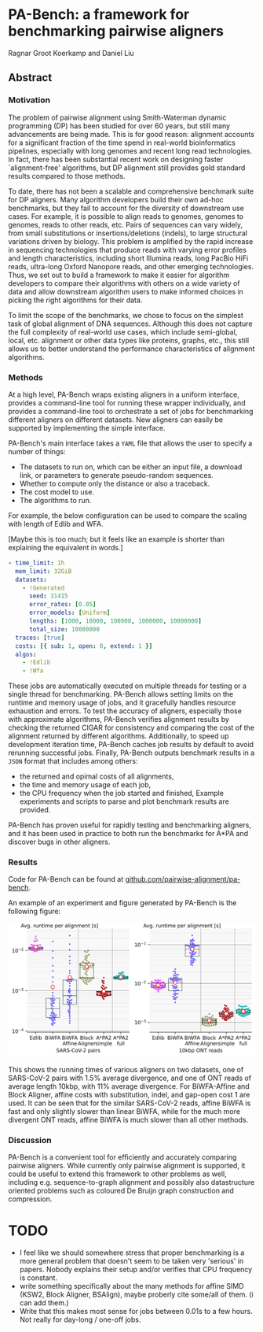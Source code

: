 # PA-Bench: a framework for benchmarking pairwise aligners

Ragnar Groot Koerkamp and Daniel Liu

## Abstract

### Motivation
The problem of pairwise alignment using Smith-Waterman dynamic programming (DP) has been studied for over 60 years,
but still many advancements are being made.
This is for good reason: alignment accounts for a significant fraction of the
time spend in real-world bioinformatics pipelines,
especially with long genomes and recent long read technologies.
In fact, there has been substantial recent work on designing faster `alignment-free' algorithms, but DP alignment still provides
gold standard results compared to those methods.

To date, there has not been a scalable and comprehensive benchmark suite for DP aligners.
Many algorithm developers build their own ad-hoc benchmarks, but they fail to account for the diversity of downstream use cases.
For example, it is possible to align reads to genomes, genomes to genomes, reads to other reads, etc.
Pairs of sequences can vary widely, from small substitutions or insertions/deletions (indels), to large structural variations
driven by biology.
This problem is amplified by the rapid increase in sequencing technologies that produce reads with varying error
profiles and length characteristics, including short Illumina reads, long PacBio HiFi reads, ultra-long Oxford Nanopore reads,
and other emerging technologies.
Thus, we set out to build a framework to make it easier for algorithm developers to compare their algorithms with others on a
wide variety of data and allow downstream algorithm users to make informed choices in picking the right algorithms for their
data.

To limit the scope of the benchmarks, we chose to focus on the simplest task of global alignment of DNA sequences.
Although this does not capture the full complexity of real-world use cases, which include semi-global, local, etc. alignment
or other data types like proteins, graphs, etc., this still allows us to better understand the performance characteristics of alignment
algorithms.

### Methods
At a high level, PA-Bench wraps existing aligners in a uniform interface,
provides a command-line tool for running these wrapper individually,
and provides a command-line tool to orchestrate a set of jobs for benchmarking different aligners on different datasets.
New aligners can easily be supported by implementing the simple interface.

PA-Bench's main interface takes a `YAML` file that allows the user to specify a
number of things:
- The datasets to run on, which can be either an input file, a download link, or
parameters to generate pseudo-random sequences.
- Whether to compute only the distance or also a traceback.
- The cost model to use.
- The algorithms to run.

For example, the below configuration can be used to compare the scaling with
length of Edlib and WFA.

[Maybe this is too much; but it feels like an example is shorter than
explaining the equivalent in words.]
```yaml
- time_limit: 1h
  mem_limit: 32GiB
  datasets:
    - !Generated
      seed: 31415
      error_rates: [0.05]
      error_models: [Uniform]
      lengths: [1000, 10000, 100000, 1000000, 10000000]
      total_size: 10000000
  traces: [true]
  costs: [{ sub: 1, open: 0, extend: 1 }]
  algos:
    - !Edlib
    - !Wfa
```

These jobs are automatically executed on multiple threads for testing or a single thread for benchmarking.
PA-Bench allows setting limits on the runtime and memory usage of jobs, and it gracefully handles
resource exhaustion and errors.
To test the accuracy of aligners, especially those with approximate algorithms, PA-Bench verifies alignment results
by checking the returned CIGAR for consistency and comparing the cost of the
alignment returned by different algorithms.
Additionally, to speed up development iteration time, PA-Bench caches job results by default to avoid rerunning successful jobs.
Finally, PA-Bench outputs benchmark results in a `JSON` format that includes
among others:
- the returned and opimal costs of all alignments,
- the time and memory usage of each job,
- the CPU frequency when the job started and finished,
Example experiments and scripts to parse and plot benchmark results are provided.

PA-Bench has proven useful for rapidly testing and benchmarking aligners, and
it has been used in practice to both run the benchmarks for A\*PA and discover bugs in other aligners.

### Results
Code for PA-Bench can be found at [github.com/pairwise-alignment/pa-bench](github.com/pairwise-alignment/pa-bench).

An example of an experiment and figure generated by PA-Bench is the following
figure:

![figure](covid-affine.svg)

This shows the running times of various aligners on two datasets, one of
SARS-CoV-2 pairs with $1.5\%$ average divergence, and one of ONT reads of
average length $10$kbp, with $11\%$ average divergence. For BiWFA-Affine and
Block Aligner, affine costs with substitution, indel, and gap-open cost $1$ are
used. It can be seen that for the similar SARS-CoV-2 reads, affine BiWFA is fast
and only slightly slower than linear BiWFA, while for the much more divergent
ONT reads, affine BiWFA is much slower than all other methods.

### Discussion
PA-Bench is a convenient tool for efficiently and accurately comparing pairwise aligners.
While currently only pairwise alignment is supported, it could be useful to
extend this framework to other problems as well, including e.g.
sequence-to-graph alignment and possibly also datastructure oriented
problems such as coloured De Bruijn graph construction and compression.


# TODO

- I feel like we should somewhere stress that proper benchmarking is a more
  general problem that doesn't seem to be taken very 'serious' in papers. Nobody
  explains their setup and/or verifies that CPU frequency is constant.
- write something specifically about the many methods for affine SIMD (KSW2,
  Block Aligner, BSAlign), maybe proberly cite some/all of them. (i can add them.)
- Write that this makes most sense for jobs between 0.01s to a few hours. Not
  really for day-long / one-off jobs.
